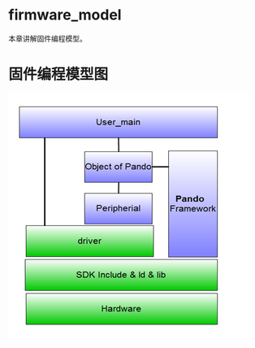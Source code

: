 # firmware_model    
本章讲解固件编程模型。  

# 固件编程模型图  
![firmware_m_pic](image/firmware_structure.png)  
 




